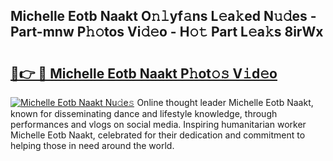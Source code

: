 ## Michelle Eotb Naakt O𝚗𝚕yf𝚊ns L𝚎a𝚔ed N𝚞𝚍es - Part-mnw P𝚑𝚘tos Vi𝚍𝚎o - H𝚘𝚝 Part L𝚎a𝚔s 8irWx

# <h2><a href="http://kf2tdwf.oniu.top/?m=Michelle+Eotb+Naakt">🔗👉 🔴 Michelle Eotb Naakt P𝚑ot𝚘𝚜 V𝚒d𝚎o</a></h2>

[![Michelle Eotb Naakt Nu𝚍e𝚜](https://i.imgur.com/0qMVB7G.gif)](http://kf2tdwf.oniu.top/?m=Michelle+Eotb+Naakt)
Online thought leader Michelle Eotb Naakt, known for disseminating dance and lifestyle knowledge, through performances and vlogs on social media. Inspiring humanitarian worker Michelle Eotb Naakt, celebrated for their dedication and commitment to helping those in need around the world.  
